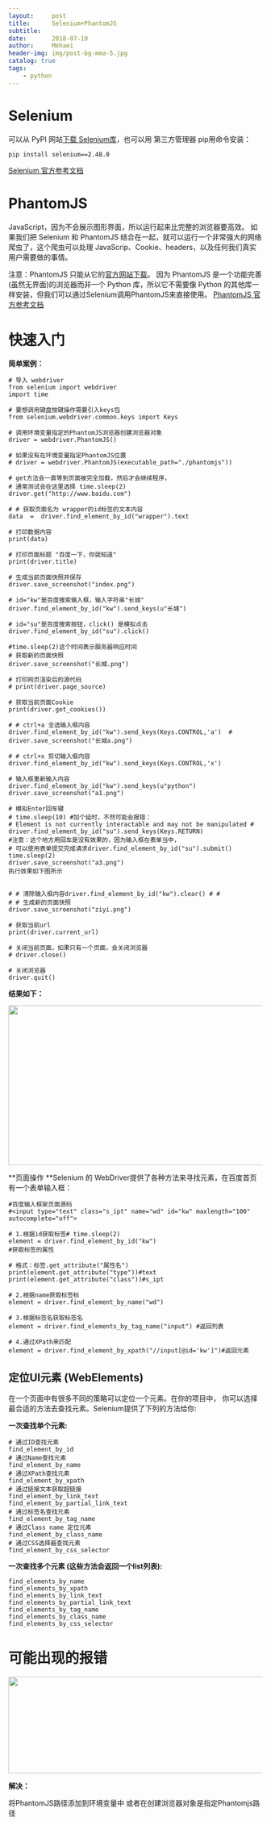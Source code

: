 ```yaml
---
layout:     post
title:      Selenium+PhantomJS
subtitle:   
date:       2018-07-19
author:     Mehaei
header-img: img/post-bg-mma-5.jpg
catalog: true
tags:
    - python
---
```

# Selenium

可以从 PyPI 网站[下载 Selenium库](https://pypi.python.org/simple/selenium)，也可以用 第三方管理器 pip用命令安装：

```
pip install selenium==2.48.0 
```

[Selenium 官方参考文档](http://selenium-python.readthedocs.io/index.html)

# <a name="t1"></a>PhantomJS

JavaScript，因为不会展示图形界面，所以运行起来比完整的浏览器要高效。 如果我们把 Selenium 和 PhantomJS 结合在一起，就可以运行一个非常强大的网络爬虫了，这个爬虫可以处理 JavaScrip、Cookie、headers，以及任何我们真实用户需要做的事情。

注意：PhantomJS 只能从它的[官方网站下载](http://phantomjs.org/download.html)。 因为 PhantomJS 是一个功能完善(虽然无界面)的浏览器而非一个 Python 库，所以它不需要像 Python 的其他库一样安装，但我们可以通过Selenium调用PhantomJS来直接使用。 [PhantomJS 官方参考文档](http://phantomjs.org/documentation)

# <a name="t2"></a>快速入门

**简单案例：**

```
# 导入 webdriver
from selenium import webdriver
import time

# 要想调用键盘按键操作需要引入keys包
from selenium.webdriver.common.keys import Keys

# 调用环境变量指定的PhantomJS浏览器创建浏览器对象
driver = webdriver.PhantomJS()

# 如果没有在环境变量指定PhantomJS位置
# driver = webdriver.PhantomJS(executable_path="./phantomjs"))

# get方法会一直等到页面被完全加载，然后才会继续程序，
# 通常测试会在这里选择 time.sleep(2)
driver.get("http://www.baidu.com")

# # 获取页面名为 wrapper的id标签的文本内容
data  =  driver.find_element_by_id("wrapper").text

# 打印数据内容
print(data)

# 打印页面标题 "百度一下，你就知道"
print(driver.title)

# 生成当前页面快照并保存
driver.save_screenshot("index.png")

# id="kw"是百度搜索输入框，输入字符串"长城"
driver.find_element_by_id("kw").send_keys(u"长城")

# id="su"是百度搜索按钮，click() 是模拟点击
driver.find_element_by_id("su").click()

#time.sleep(2)这个时间表示服务器响应时间
# 获取新的页面快照
driver.save_screenshot("长城.png")

# 打印网页渲染后的源代码
# print(driver.page_source)

# 获取当前页面Cookie
print(driver.get_cookies())

# # ctrl+a 全选输入框内容driver.find_element_by_id("kw").send_keys(Keys.CONTROL,'a')  # driver.save_screenshot("长城a.png")

# # ctrl+x 剪切输入框内容
driver.find_element_by_id("kw").send_keys(Keys.CONTROL,'x')

# 输入框重新输入内容
driver.find_element_by_id("kw").send_keys(u"python") driver.save_screenshot("a1.png")

# 模拟Enter回车键
# time.sleep(10) #加个延时，不然可能会报错：
# Element is not currently interactable and may not be manipulated # driver.find_element_by_id("su").send_keys(Keys.RETURN)
#注意：这个地方用回车是没有效果的，因为输入框在表单当中，
# 可以使用表单提交完成请求driver.find_element_by_id("su").submit() time.sleep(2)
driver.save_screenshot("a3.png")
执行效果如下图所示


# # 清除输入框内容driver.find_element_by_id("kw").clear() # #
# # 生成新的页面快照
driver.save_screenshot("ziyi.png")

# 获取当前url
print(driver.current_url)

# 关闭当前页面，如果只有一个页面，会关闭浏览器
# driver.close()

# 关闭浏览器
driver.quit()
```

**结果如下：**

<img src="https://images2018.cnblogs.com/blog/1432315/201807/1432315-20180719190639269-401717888.png" alt="" width="529" height="317" />

**页面操作 **Selenium 的 WebDriver提供了各种方法来寻找元素，在百度首页有一个表单输入框：

```
#百度输入框架页面源码
#<input type="text" class="s_ipt" name="wd" id="kw" maxlength="100" autocomplete="off">

# 1.根据id获取标签# time.sleep(2)
element = driver.find_element_by_id("kw")
#获取标签的属性

# 格式：标签.get_attribute("属性名") print(element.get_attribute("type"))#text print(element.get_attribute("class"))#s_ipt

# 2.根据name获取标签标
element = driver.find_element_by_name("wd")

# 3.根据标签名获取标签名
element = driver.find_elements_by_tag_name("input") #返回列表

# 4.通过XPath来匹配
element = driver.find_element_by_xpath("//input[@id='kw']")#返回元素
```

## 定位UI元素 (WebElements)

在一个页面中有很多不同的策略可以定位一个元素。在你的项目中， 你可以选择最合适的方法去查找元素。Selenium提供了下列的方法给你:

**一次查找单个元素:**

```
# 通过ID查找元素
find_element_by_id
# 通过Name查找元素
find_element_by_name
# 通过XPath查找元素
find_element_by_xpath
# 通过链接文本获取超链接
find_element_by_link_text
find_element_by_partial_link_text
# 通过标签名查找元素
find_element_by_tag_name
# 通过Class name 定位元素
find_element_by_class_name
# 通过CSS选择器查找元素
find_element_by_css_selector
```

**一次查找多个元素 (这些方法会返回一个list列表):**

```
find_elements_by_name
find_elements_by_xpath
find_elements_by_link_text
find_elements_by_partial_link_text
find_elements_by_tag_name
find_elements_by_class_name
find_elements_by_css_selector
```

# 可能出现的报错

<img src="https://images2018.cnblogs.com/blog/1432315/201807/1432315-20180719192009653-1068619084.png" alt="" width="702" height="192" />

**解决：**

将PhantomJS路径添加到环境变量中 或者在创建浏览器对象是指定Phantomjs路径
